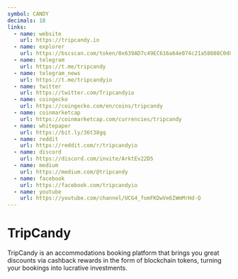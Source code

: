 ```yaml
---
symbol: CANDY
decimals: 18
links:
  - name: website
    url: https://tripcandy.io
  - name: explorer
    url: https://bscscan.com/token/0x639AD7c49EC616a64e074c21a58608C0d843A8a3
  - name: telegram
    url: https://t.me/tripcandy
  - name: telegram_news
    url: https://t.me/tripcandyio
  - name: twitter
    url: https://twitter.com/Tripcandyio
  - name: coingecko
    url: https://coingecko.com/en/coins/tripcandy
  - name: coinmarketcap
    url: https://coinmarketcap.com/currencies/tripcandy
  - name: whitepaper
    url: https://bit.ly/36t38gq
  - name: reddit
    url: https://reddit.com/r/tripcandyio
  - name: discord
    url: https://discord.com/invite/ArktEv22D5
  - name: medium
    url: https://medium.com/@tripcandy
  - name: facebook
    url: https://facebook.com/tripcandyio
  - name: youtube
    url: https://youtube.com/channel/UCG4_fomFKDwVe6IWmMrHd-Q
---
```


# TripCandy

TripCandy is an accommodations booking platform that brings you great discounts via cashback rewards in the form of blockchain tokens, turning your bookings into lucrative investments.
